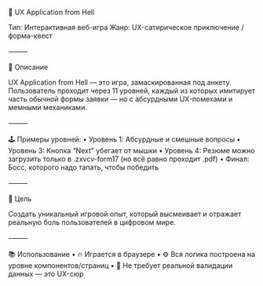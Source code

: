 📛 UX Application from Hell

Тип: Интерактивная веб-игра
Жанр: UX-сатирическое приключение / форма-квест

⸻

🧠 Описание

UX Application from Hell — это игра, замаскированная под анкету.
Пользователь проходит через 11 уровней, каждый из которых имитирует часть обычной формы заявки — но с абсурдными UX-помехами и мемными механиками.

⸻

🕹 Примеры уровней:
	•	Уровень 1: Абсурдные и смешные вопросы
	•	Уровень 3: Кнопка “Next” убегает от мышки
	•	Уровень 4: Резюме можно загрузить только в .zxvcv-form17 (но всё равно проходит .pdf)
	•	Финал: Босс, которого надо тапать, чтобы победить

⸻

🎯 Цель

Создать уникальный игровой опыт, который высмеивает и отражает реальную боль пользователей в цифровом мире.

⸻

📚 Использование
	•	🔥 Играется в браузере
	•	⚙️ Вся логика построена на уровне компонентов/страниц
	•	🤡 Не требует реальной валидации данных — это UX-сюр
